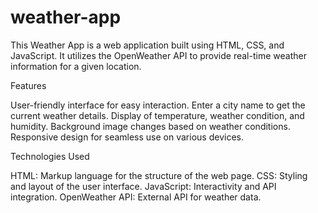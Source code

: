 # weather-app

This Weather App is a web application built using HTML, CSS, and JavaScript. It utilizes the OpenWeather API to provide real-time weather information for a given location.

Features

User-friendly interface for easy interaction. 
Enter a city name to get the current weather details. 
Display of temperature, weather condition, and humidity. 
Background image changes based on weather conditions.
Responsive design for seamless use on various devices.

Technologies Used

HTML: Markup language for the structure of the web page. 
CSS: Styling and layout of the user interface. 
JavaScript: Interactivity and API integration. 
OpenWeather API: External API for weather data.
